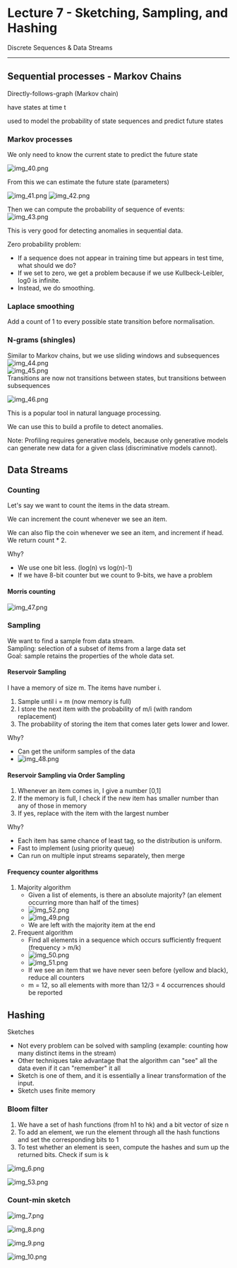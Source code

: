 # Lecture 7 - Sketching, Sampling, and Hashing
Discrete Sequences & Data Streams

---
## Sequential processes - Markov Chains
Directly-follows-graph (Markov chain)

have states at time t

used to model the probability of state sequences and predict future states

### Markov processes
We only need to know the current state to predict the future state

![img_40.png](images/img_40.png)

From this we can estimate the future state (parameters)

![img_41.png](images/img_41.png) ![img_42.png](images/img_42.png)

Then we can compute the probability of sequence of events:<BR>
![img_43.png](images/img_43.png)

This is very good for detecting anomalies in sequential data.

Zero probability problem:
- If a sequence does not appear in training time but appears in test time, what should we do?
- If we set to zero, we get a problem because if we use Kullbeck-Leibler, log0 is infinite.
- Instead, we do smoothing.

### Laplace smoothing
Add a count of 1 to every possible state transition before normalisation.

### N-grams (shingles)
Similar to Markov chains, but we use sliding windows and subsequences<br>
![img_44.png](images/img_44.png)<br>
![img_45.png](images/img_45.png)<br>
Transitions are now not transitions between states, but transitions between subsequences

![img_46.png](images/img_46.png)

This is a popular tool in natural language processing.

We can use this to build a profile to detect anomalies.

Note: Profiling requires generative models, because only generative models can generate new data for a given class (discriminative models cannot).


## Data Streams
### Counting
Let's say we want to count the items in the data stream.

We can increment the count whenever we see an item.

We can also flip the coin whenever we see an item, and increment if head. We return count * 2.

Why?
- We use one bit less. (log(n) vs log(n)-1)
- If we have 8-bit counter but we count to 9-bits, we have a problem

#### Morris counting
![img_47.png](images/img_47.png)

### Sampling
We want to find a sample from data stream.<br>
Sampling: selection of a subset of items from a large data set<br>
Goal: sample retains the properties of the whole data set.

#### Reservoir Sampling
I have a memory of size m. The items have number i.
1. Sample until i = m (now memory is full)
2. I store the next item with the probability of m/i (with random replacement)
3. The probability of storing the item that comes later gets lower and lower.

Why?
- Can get the uniform samples of the data
- ![img_48.png](images/img_48.png)

#### Reservoir Sampling via Order Sampling
1. Whenever an item comes in, I give a number [0,1]
2. If the memory is full, I check if the new item has smaller number than any of those in memory
3. If yes, replace with the item with the largest number

Why?
- Each item has same chance of least tag, so the distribution is uniform.
- Fast to implement (using priority queue)
- Can run on multiple input streams separately, then merge

#### Frequency counter algorithms
1. Majority algorithm
   - Given a list of elements, is there an absolute majority? (an element occurring more than half of the times)
   - ![img_52.png](images/img_52.png)
   - ![img_49.png](images/img_49.png)
   - We are left with the majority item at the end
2. Frequent algorithm
   - Find all elements in a sequence which occurs sufficiently frequent (frequency > m/k)
   - ![img_50.png](images/img_50.png)
   - ![img_51.png](images/img_51.png)
   - If we see an item that we have never seen before (yellow and black), reduce all counters
   - m = 12, so all elements with more than 12/3 = 4 occurrences should be reported


## Hashing
Sketches
- Not every problem can be solved with sampling (example: counting how many distinct items in the stream)
- Other techniques take advantage that the algorithm can "see" all the data even if it can "remember" it all
- Sketch is one of them, and it is essentially a linear transformation of the input.
- Sketch uses finite memory


### Bloom filter
1. We have a set of hash functions (from h1 to hk) and a bit vector of size n
2. To add an element, we run the element through all the hash functions and set the corresponding bits to 1
3. To test whether an element is seen, compute the hashes and sum up the returned bits. Check if sum is k

![img_6.png](img_6.png)

![img_53.png](images/img_53.png)

### Count-min sketch
![img_7.png](img_7.png)

![img_8.png](img_8.png)

![img_9.png](img_9.png)

![img_10.png](img_10.png)

